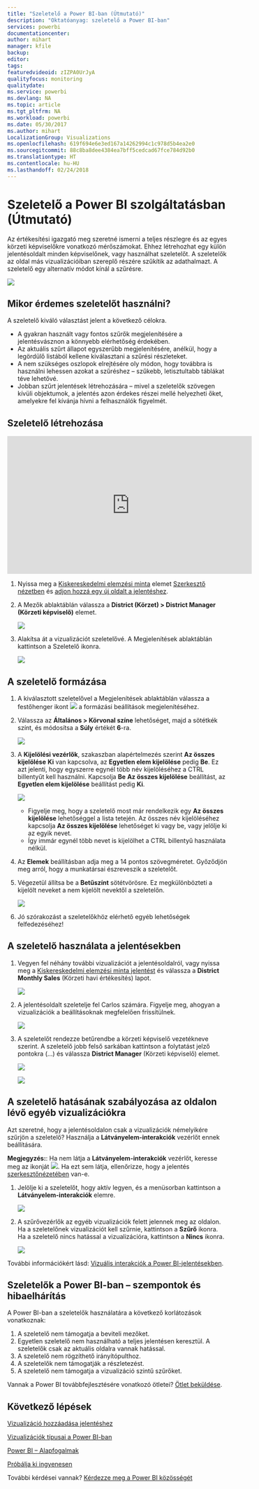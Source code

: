 ```yaml
---
title: "Szeletelő a Power BI-ban (Útmutató)"
description: "Oktatóanyag: szeletelő a Power BI-ban"
services: powerbi
documentationcenter: 
author: mihart
manager: kfile
backup: 
editor: 
tags: 
featuredvideoid: zIZPA0UrJyA
qualityfocus: monitoring
qualitydate: 
ms.service: powerbi
ms.devlang: NA
ms.topic: article
ms.tgt_pltfrm: NA
ms.workload: powerbi
ms.date: 05/30/2017
ms.author: mihart
LocalizationGroup: Visualizations
ms.openlocfilehash: 619f694e6e3ed167a14262994c1c978d5b4ea2e0
ms.sourcegitcommit: 88c8ba8dee4384ea7bff5cedcad67fce784d92b0
ms.translationtype: HT
ms.contentlocale: hu-HU
ms.lasthandoff: 02/24/2018
---
```

# <a name="slicers-in-power-bi-service-tutorial"></a>Szeletelő a Power BI szolgáltatásban (Útmutató)
Az értékesítési igazgató meg szeretné ismerni a teljes részlegre és az egyes körzeti képviselőkre vonatkozó mérőszámokat. Ehhez létrehozhat egy külön jelentésoldalt minden képviselőnek, vagy használhat szeletelőt. A szeletelők az oldal más vizualizációiban szereplő részére szűkítik az adathalmazt.  A szeletelő egy alternatív módot kínál a szűrésre.

![](media/power-bi-visualization-slicers/slicer2.gif)

## <a name="when-to-use-a-slicer"></a>Mikor érdemes szeletelőt használni?
A szeletelő kiváló választást jelent a következő célokra.

* A gyakran használt vagy fontos szűrők megjelenítésére a jelentésvásznon a könnyebb elérhetőség érdekében.
* Az aktuális szűrt állapot egyszerűbb megjelenítésére, anélkül, hogy a legördülő listából kellene kiválasztani a szűrési részleteket.
* A nem szükséges oszlopok elrejtésére oly módon, hogy továbbra is használni lehessen azokat a szűréshez – szűkebb, letisztultabb táblákat téve lehetővé.
* Jobban szűrt jelentések létrehozására – mivel a szeletelők szövegen kívüli objektumok, a jelentés azon érdekes részei mellé helyezheti őket, amelyekre fel kívánja hívni a felhasználók figyelmét.

## <a name="create-a-slicer"></a>Szeletelő létrehozása
<iframe width="560" height="315" src="https://www.youtube.com/embed/zIZPA0UrJyA" frameborder="0" allowfullscreen></iframe>


1. Nyissa meg a [Kiskereskedelmi elemzési minta](sample-retail-analysis.md) elemet [Szerkesztő nézetben](service-interact-with-a-report-in-editing-view.md) és [adjon hozzá egy új oldalt a jelentéshez](power-bi-report-add-page.md).
2. A Mezők ablaktáblán válassza a **District (Körzet) > District Manager (Körzeti képviselő)** elemet.
   
    ![](media/power-bi-visualization-slicers/pbi_slicer_chartfirst.png)
3. Alakítsa át a vizualizációt szeletelővé. A Megjelenítések ablaktáblán kattintson a Szeletelő ikonra.
   
    ![](media/power-bi-visualization-slicers/pbi_slicer_select.png)

## <a name="format-the-slicer"></a>A szeletelő formázása
1. A kiválasztott szeletelővel a Megjelenítések ablaktáblán válassza a festőhenger ikont ![](media/power-bi-visualization-slicers/power-bi-paintroller.png) a formázási beállítások megjelenítéséhez.
2. Válassza az **Általános > Körvonal színe** lehetőséget, majd a sötétkék színt, és módosítsa a **Súly** értékét **6**-ra.
   
    ![](media/power-bi-visualization-slicers/pbi_slicer_outline2.png)
3. A **Kijelölési vezérlők**, szakaszban alapértelmezés szerint **Az összes kijelölése** **Ki** van kapcsolva, az **Egyetlen elem kijelölése** pedig **Be**. Ez azt jelenti, hogy egyszerre egynél több név kijelöléséhez a CTRL billentyűt kell használni. Kapcsolja **Be** **Az összes kijelölése** beállítást, az **Egyetlen elem kijelölése** beállítást pedig **Ki**.
   
    ![](media/power-bi-visualization-slicers/pbi_slicer_selectioncontrols2.png)
   
   * Figyelje meg, hogy a szeletelő most már rendelkezik egy **Az összes kijelölése** lehetőséggel a lista tetején. Az összes név kijelöléséhez kapcsolja **Az összes kijelölése** lehetőséget ki vagy be, vagy jelölje ki az egyik nevet.
   * Így immár egynél több nevet is kijelölhet a CTRL billentyű használata nélkül.
4. Az **Elemek** beállításban adja meg a 14 pontos szövegméretet.  Győződjön meg arról, hogy a munkatársai észreveszik a szeletelőt.
5. Végezetül állítsa be a **Betűszínt** sötétvörösre.  Ez megkülönbözteti a kijelölt neveket a nem kijelölt nevektől a szeletelőn.
   
    ![](media/power-bi-visualization-slicers/pbi_slicer_font2.png)
6. Jó szórakozást a szeletelőkhöz elérhető egyéb lehetőségek felfedezéséhez!

## <a name="use-the-slicer-in-a-report"></a>A szeletelő használata a jelentésekben
1. Vegyen fel néhány további vizualizációt a jelentésoldalról, vagy nyissa meg a [Kiskereskedelmi elemzési minta jelentést](sample-retail-analysis.md) és válassza a **District Monthly Sales** (Körzeti havi értékesítés) lapot.
   
    ![](media/power-bi-visualization-slicers/power-bi-retail-sample.png)
2. A jelentésoldalt szeletelje fel Carlos számára. Figyelje meg, ahogyan a vizualizációk a beállításoknak megfelelően frissítülnek.
   
    ![](media/power-bi-visualization-slicers/slicer2.gif)
3. A szeletelőt rendezze betűrendbe a körzeti képviselő vezetékneve szerint.  A szeletelő jobb felső sarkában kattintson a folytatást jelző pontokra (...) és válassza **District Manager** (Körzeti képviselő) elemet.
   
    ![](media/power-bi-visualization-slicers/pbi_slicer_sort2.png)
   
    ![](media/power-bi-visualization-slicers/pbi_slicer_sorted.png)

## <a name="control-what-effect-the-slicer-has-on-other-visuals-on-the-page"></a>A szeletelő hatásának szabályozása az oldalon lévő egyéb vizualizációkra
Azt szeretné, hogy a jelentésoldalon csak a vizualizációk némelyikére szűrjön a szeletelő?  Használja a **Látványelem-interakciók** vezérlőt ennek beállítására.

**Megjegyzés:**: Ha nem látja a **Látványelem-interakciók** vezérlőt, keresse meg az ikonját ![](media/power-bi-visualization-slicers/power-bi-slicer-visual-interactions.png). Ha ezt sem látja, ellenőrizze, hogy a jelentés [szerkesztőnézetében](service-reading-view-and-editing-view.md) van-e.

1. Jelölje ki a szeletelőt, hogy aktív legyen, és a menüsorban kattintson a **Látványelem-interakciók** elemre.
   
    ![](media/power-bi-visualization-slicers/pbi-slicer-interactions.png)
2. A szűrővezérlők az egyéb vizualizációk felett jelennek meg az oldalon. Ha a szeletelőnek vizualizációt kell szűrnie, kattintson a **Szűrő** ikonra.  Ha a szeletelő nincs hatással a vizualizációra, kattintson a **Nincs** ikonra.
   
    ![](media/power-bi-visualization-slicers/filter-controls.png)

További információkért lásd: [Vizuális interakciók a Power BI-jelentésekben](service-reports-visual-interactions.md).

## <a name="considerations-and-troubleshooting-slicers-in-power-bi"></a>Szeletelők a Power BI-ban – szempontok és hibaelhárítás
A Power BI-ban a szeletelők használatára a következő korlátozások vonatkoznak:

1. A szeletelő nem támogatja a beviteli mezőket.
2. Egyetlen szeletelő nem használható a teljes jelentésen keresztül. A szeletelők csak az aktuális oldalra vannak hatással.
3. A szeletelő nem rögzíthető irányítópulthoz.
4. A szeletelők nem támogatják a részletezést.    
5. A szeletelő nem támogatja a vizualizáció szintű szűrőket.

Vannak a Power BI továbbfejlesztésére vonatkozó ötletei? [Ötlet beküldése](https://ideas.powerbi.com/forums/265200-power-bi-ideas).

## <a name="next-steps"></a>Következő lépések
 [Vizualizáció hozzáadása jelentéshez](power-bi-report-add-visualizations-i.md)

 [Vizualizációk típusai a Power BI-ban](power-bi-visualization-types-for-reports-and-q-and-a.md)

 [Power BI – Alapfogalmak](service-basic-concepts.md)

[Próbálja ki ingyenesen](https://powerbi.com/)

További kérdései vannak? [Kérdezze meg a Power BI közösségét](http://community.powerbi.com/)

